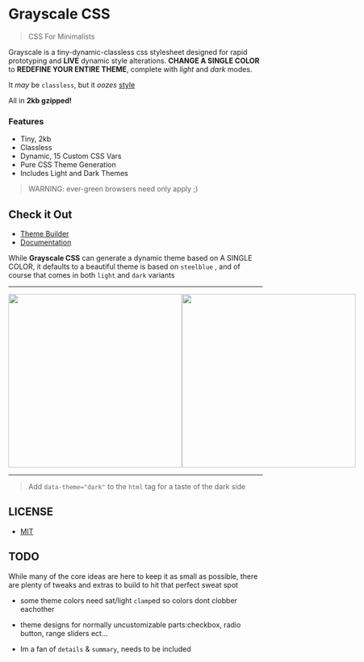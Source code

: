 # Grayscale CSS

> CSS For Minimalists

Grayscale is a tiny-dynamic-classless css stylesheet designed for rapid prototyping and **LIVE** dynamic style alterations. **CHANGE A SINGLE COLOR** to **REDEFINE YOUR ENTIRE THEME**, complete with *light* and *dark* modes.

It *may* be `classless`, but it *oozes* [style](src/extras)

All in **2kb gzipped!**

### Features

- Tiny, 2kb
- Classless
- Dynamic, 15 Custom CSS Vars
- Pure CSS Theme Generation
- Includes Light and Dark Themes

> WARNING: ever-green browsers need only apply ;)


## Check it Out

- [Theme Builder](https://n2geoff.github.io/grayscale/theme/)
- [Documentation](https://n2geoff.github.io/grayscale)

While **Grayscale CSS** can generate a dynamic theme based on A SINGLE COLOR, it defaults to a beautiful theme is based on `steelblue` , and of course that comes in both `light` and `dark` variants

---

<div style="display: flex">
  <img src="https://n2geoff.github.io/grayscale/img/steelblue-dark.png" width="344">
  <img src="https://n2geoff.github.io/grayscale/img/steelblue-light.png" width="344">
</div>

---

> Add `data-theme="dark"` to the `html` tag for a taste of the dark side


## LICENSE

- [MIT](LICENSE)


## TODO

While many of the core ideas are here to keep it as small as possible, there are plenty of tweaks and extras to build to hit that perfect sweat spot

- some theme colors need sat/light `clamp`ed so colors dont clobber eachother

- theme designs for normally uncustomizable parts:checkbox, radio button, range sliders ect...

- Im a fan of `details` & `summary`, needs to be included
